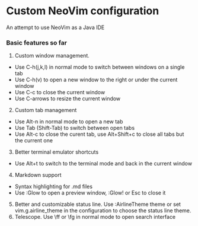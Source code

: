 # Custom NeoVim configuration
An attempt to use NeoVim as a Java IDE

### Basic features so far
1. Custom window management. 
  - Use C-h(j,k,l) in normal mode to switch between windows on a single tab
  - Use C-h(v) to open a new window to the right or under the current window
  - Use C-c to close the current window
  - Use C-arrows to resize the current window
2. Custom tab management
  - Use Alt-n in normal mode to open a new tab
  - Use Tab (Shift-Tab) to switch between open tabs
  - Use Alt-c to close the curent tab, use Alt+Shift+c to close all tabs but the current one
3. Better terminal emulator shortcuts
  - Use Alt+t to switch to the terminal mode and back in the current window
4. Markdown support
  - Syntax highlighting for .md files
  - Use :Glow to open a preview window, :Glow! or Esc to close it
5. Better and customizable status line. Use :AirlineTheme theme or set vim.g.airline_theme in
  the configuration to choose the status line theme.
6. Telescope. Use \ff or \fg in normal mode to open search interface
